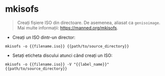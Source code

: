 # mkisofs

> Creați fișiere ISO din directoare.
> De asemenea, aliasat ca `genisoimage`.
> Mai multe informații: <https://manned.org/mkisofs>.

- Creați un ISO dintr-un director:

`mkisofs -o {{filename.iso}} {{path/to/source_directory}}`

- Setați eticheta discului atunci când creați un ISO:

`mkisofs -o {{filename.iso}} -V "{{label_name}}" {{path/to/source_directory}}`

